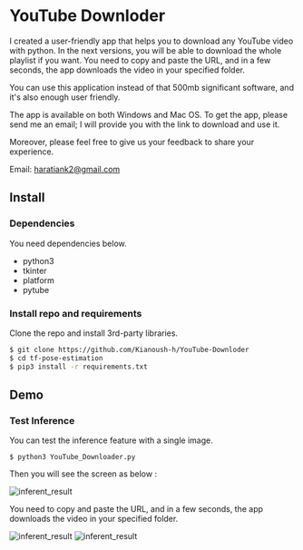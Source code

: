 # YouTube Downloder
I created a user-friendly app that helps you to download any YouTube video with python. In the next versions, you will be able to download the whole playlist if you want. You need to copy and paste the URL, and in a few seconds, the app downloads the video in your specified folder.

You can use this application instead of that 500mb significant software, and it's also enough user friendly.

The app is available on both Windows and Mac OS.
To get the app, please send me an email; I will provide you with the link to download and use it.

Moreover, please feel free to give us your feedback to share your experience.

Email: haratiank2@gmail.com


## Install

### Dependencies

You need dependencies below.

- python3
- tkinter
- platform
- pytube


### Install repo and requirements

Clone the repo and install 3rd-party libraries.

```bash
$ git clone https://github.com/Kianoush-h/YouTube-Downloder
$ cd tf-pose-estimation
$ pip3 install -r requirements.txt
```




## Demo

### Test Inference

You can test the inference feature with a single image.

```
$ python3 YouTube_Downloader.py

```


Then you will see the screen as below :

![inferent_result](./etcs/YouTubeDownloader.png)



You need to copy and paste the URL, and in a few seconds, the app downloads the video in your specified folder.


![inferent_result](./etcs/demo1.png)
![inferent_result](./etcs/demo2.png)









